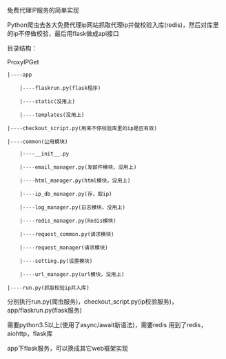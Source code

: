 免费代理IP服务的简单实现

Python爬虫去各大免费代理ip网站抓取代理ip并做校验入库(redis)，然后对库里的ip不停做校验，最后用flask做成api接口

目录结构：

ProxyIPGet

    |----app

        |----flaskrun.py(flask程序)

        |----static(没用上)

        |----templates(没用上)

    |----checkout_script.py(用来不停校验库里的ip是否有效)

    |----common(公用模块)

        |----__init__.py

        |----email_manager.py(发邮件模块，没用上)

        |----html_manager.py(html模块，没用上)

        |----ip_db_manager.py(存，取ip)

        |----log_manager.py(日志模块，没用上)

        |----redis_manager.py(Redis模块)

        |----request_common.py(请求模块)

        |----request_manager(请求模块)

        |----setting.py(设置模块)

        |----url_manager.py(url模块，没用上)

    |----run.py(抓取校验ip并入库)


分别执行run.py(爬虫服务)，checkout_script.py(ip校验服务)，app/flaskrun.py(flask服务)

需要python3.5以上(使用了async/await新语法)，需要redis
用到了redis，aiohttp，flask库

app下flask服务，可以换成其它web框架实现

